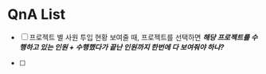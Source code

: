 # QnA List

- [ ] 프로젝트 별 사원 투입 현황 보여줄 때, 프로젝트를 선택하면 
  __*해당 프로젝트를 수행하고 있는 인원 + 수행했다가 끝난 인원까지 한번에 다 보여줘야 하나?*__

- [ ]   